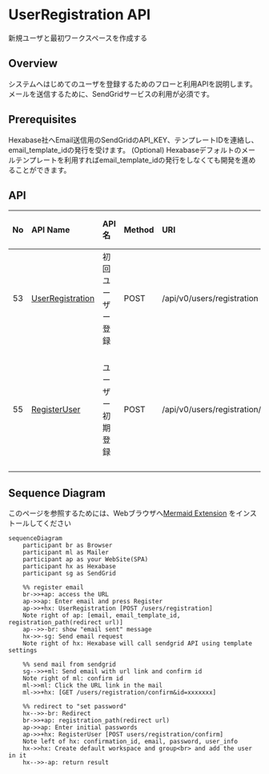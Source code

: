 
# UserRegistration API
新規ユーザと最初ワークスペースを作成する

## Overview

システムへはじめてのユーザを登録するためのフローと利用APIを説明します。
メールを送信するために、SendGridサービスの利用が必須です。

## Prerequisites

Hexabase社へEmail送信用のSendGridのAPI_KEY、テンプレートIDを連絡し、email_template_idの発行を受けます。
(Optional) Hexabaseデフォルトのメールテンプレートを利用すればemail_template_idの発行をしなくても開発を進めることができます。

## API

| No | API Name | API名 | Method | URI | 目的 | version | 画面ID\(display\_id\)への対応 |
| :---: | :--- | :--- | :--- | :--- | :--- | :--- | :--- |
| 53 | [UserRegistration](UserRegistration.md) | 初回ユーザー登録 | POST | /api/v0/users/registration | ユーザーの初期登録用リクエスト | v0 | - |
| 55 | [RegisterUser](RegisterUser.md) | ユーザー初期登録 | POST | /api/v0/users/registration/confirm | ユーザーの初期登録、パスワード登録 | v0 | - |


## Sequence Diagram

このページを参照するためには、Webブラウザへ[Mermaid Extension](https://chrome.google.com/webstore/detail/github-%2B-mermaid/goiiopgdnkogdbjmncgedmgpoajilohe/related) をインストールしてください

```mermaid
sequenceDiagram
    participant br as Browser
    participant ml as Mailer
    participant ap as your WebSite(SPA)
    participant hx as Hexabase
    participant sg as SendGrid

    %% register email
    br->>+ap: access the URL
    ap->>ap: Enter email and press Register
    ap->>+hx: UserRegistration [POST /users/registration]
    Note right of ap: [email, email_template_id, registration_path(redirect url)]
    ap-->>-br: show "email sent" message
    hx->>-sg: Send email request
    Note right of hx: Hexabase will call sendgrid API using template settings
    
    %% send mail from sendgrid
    sg-->>+ml: Send email with url link and confirm id
    Note right of ml: confirm id
    ml->>ml: Click the URL link in the mail
    ml->>+hx: [GET /users/registration/confirm&id=xxxxxxx]
    
    %% redirect to "set password"
    hx-->>-br: Redirect
    br->>+ap: registration_path(redirect url)
    ap->>ap: Enter initial passwords
    ap->>+hx: RegisterUser [POST users/registration/confirm] 
    Note left of hx: confirmation_id, email, password, user_info
    hx->>hx: Create default workspace and group<br> and add the user in it
    hx-->>-ap: return result

```

